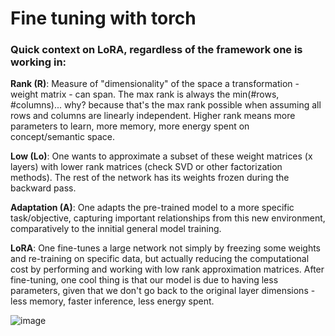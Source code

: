 # Fine tuning with torch

### Quick context on LoRA, regardless of the framework one is working in:

**Rank (R)**: Measure of "dimensionality" of the space a transformation - weight matrix - can span. The max rank is always the min(#rows, #columns)... why? because that's the max rank possible when assuming all rows and columns are linearly independent.
Higher rank means more parameters to learn, more memory, more energy spent on concept/semantic space.

**Low (Lo)**: One wants to approximate a subset of these weight matrices (x layers) with lower rank matrices (check SVD or other factorization methods). The rest of the network has its weights frozen during the backward pass.

**Adaptation (A)**: One adapts the pre-trained model to a more specific task/objective, capturing important relationships from this new environment, comparatively to the innitial general model training.

**LoRA**: One fine-tunes a large network not simply by freezing some weights and re-training on specific data, but actually reducing the computational cost by performing and working with low rank approximation matrices.
After fine-tuning, one cool thing is that our model is due to having less parameters, given that we don't go back to the original layer dimensions - less memory, faster inference, less energy spent.

![image](https://github.com/seyeint/Fine_tuning_torch/assets/36778187/a0430c2e-aa0b-4754-909e-3d8ad37b2349)
